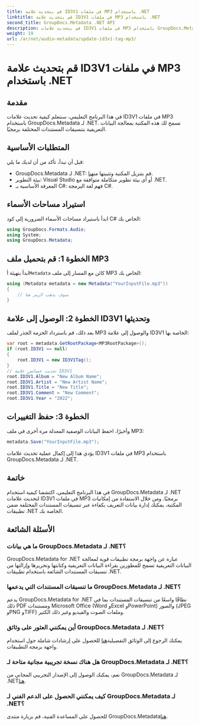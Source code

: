```yaml
---
title: قم بتحديث علامة ID3V1 في ملفات MP3 باستخدام .NET
linktitle: قم بتحديث علامة ID3V1 في ملفات MP3 باستخدام .NET
second_title: GroupDocs.Metadata .NET API
description: قم بتحديث علامات ID3V1 في ملفات MP3 باستخدام GroupDocs.Metadata لـ .NET. اتبع هذا البرنامج التعليمي لمعالجة بيانات التعريف بسهولة في تطبيقات .NET الخاصة بك.
weight: 19
url: /ar/net/audio-metadata/update-id3v1-tag-mp3/
---
```


# قم بتحديث علامة ID3V1 في ملفات MP3 باستخدام .NET

## مقدمة
في هذا البرنامج التعليمي، سنتعلم كيفية تحديث علامات ID3V1 في ملفات MP3 باستخدام GroupDocs.Metadata لـ .NET. تسمح لك هذه المكتبة بمعالجة البيانات التعريفية بتنسيقات المستندات المختلفة برمجيًا.
## المتطلبات الأساسية
قبل أن نبدأ، تأكد من أن لديك ما يلي:
- GroupDocs.Metadata لـ .NET: قم بتنزيل المكتبة وتثبيتها من[هنا](https://releases.groupdocs.com/metadata/net/).
- بيئة التطوير: Visual Studio أو أي بيئة تطوير متكاملة متوافقة مع .NET.
- المعرفة الأساسية بـ C#: فهم لغة البرمجة C#.

## استيراد مساحات الأسماء
ابدأ باستيراد مساحات الأسماء الضرورية إلى كود C# الخاص بك:
```csharp
using GroupDocs.Formats.Audio;
using System;
using GroupDocs.Metadata;
```
## الخطوة 1: قم بتحميل ملف MP3
 ابدأ بتهيئة أ`Metadata` كائن مع المسار إلى ملف MP3 الخاص بك:
```csharp
using (Metadata metadata = new Metadata("YourInputFile.mp3"))
{
    // سوف يذهب الرمز هنا
}
```
## الخطوة 2: الوصول إلى علامة ID3V1 وتحديثها
بعد ذلك، قم باسترداد الحزمة الجذر لملف MP3 والوصول إلى علامة ID3V1 الخاصة بها:
```csharp
var root = metadata.GetRootPackage<MP3RootPackage>();
if (root.ID3V1 == null)
{
    root.ID3V1 = new ID3V1Tag();
}
// تحديث خصائص علامة ID3V1
root.ID3V1.Album = "New Album Name";
root.ID3V1.Artist = "New Artist Name";
root.ID3V1.Title = "New Title";
root.ID3V1.Comment = "New Comment";
root.ID3V1.Year = "2022";
```
## الخطوة 3: حفظ التغييرات
وأخيرًا، احفظ البيانات الوصفية المعدلة مرة أخرى في ملف MP3:
```csharp
metadata.Save("YourInputFile.mp3");
```
يؤدي هذا إلى إكمال عملية تحديث علامات ID3V1 في ملفات MP3 باستخدام GroupDocs.Metadata لـ .NET.

## خاتمة
في هذا البرنامج التعليمي، اكتشفنا كيفية استخدام GroupDocs.Metadata لـ .NET لتحديث علامات ID3V1 في ملفات MP3 برمجيًا. ومن خلال الاستفادة من إمكانيات المكتبة، يمكنك إدارة بيانات التعريف بكفاءة عبر تنسيقات المستندات المختلفة ضمن تطبيقات .NET الخاصة بك.

## الأسئلة الشائعة
### ما هي بيانات GroupDocs.Metadata لـ .NET؟
GroupDocs.Metadata for .NET عبارة عن واجهة برمجة تطبيقات قوية لمعالجة البيانات التعريفية تسمح للمطورين بقراءة البيانات التعريفية وكتابتها وتحريرها وإزالتها من تنسيقات المستندات الشائعة باستخدام تطبيقات .NET.
### ما تنسيقات المستندات التي يدعمها GroupDocs.Metadata لـ .NET؟
يدعم GroupDocs.Metadata for .NET نطاقًا واسعًا من تنسيقات المستندات بما في ذلك PDF ومستندات Microsoft Office (Word وExcel وPowerPoint) والصور (JPEG وPNG وTIFF) وملفات الصوت والفيديو وغير ذلك الكثير.
### أين يمكنني العثور على وثائق GroupDocs.Metadata لـ .NET؟
 يمكنك الرجوع إلى الوثائق التفصيلية[هنا](https://tutorials.groupdocs.com/metadata/net/) للحصول على إرشادات شاملة حول استخدام واجهة برمجة التطبيقات.
### هل هناك نسخة تجريبية مجانية متاحة لـ GroupDocs.Metadata لـ .NET؟
 نعم، يمكنك الوصول إلى الإصدار التجريبي المجاني من GroupDocs.Metadata لـ .NET[هنا](https://releases.groupdocs.com/).
### كيف يمكنني الحصول على الدعم الفني لـ GroupDocs.Metadata لـ .NET؟
 للحصول على المساعدة الفنية، قم بزيارة منتدى GroupDocs.Metadata[هنا](https://forum.groupdocs.com/c/metadata/14).